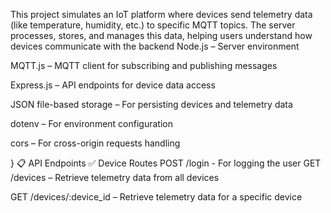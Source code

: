 This project simulates an IoT platform where devices send telemetry data (like temperature, humidity, etc.) to specific MQTT topics. The server processes, stores, and manages this data, helping users understand how devices communicate with the backend
Node.js – Server environment

MQTT.js – MQTT client for subscribing and publishing messages

Express.js – API endpoints for device data access

JSON file-based storage – For persisting devices and telemetry data

dotenv – For environment configuration

cors – For cross-origin requests handling


}
📋 API Endpoints
✅ Device Routes
POST /login - For logging the user
GET /devices – Retrieve telemetry data from all devices

GET /devices/:device_id – Retrieve telemetry data for a specific device
